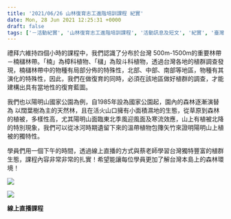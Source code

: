 ```yaml
---
title: '2021/06/26 山林復育志工進階培訓課程 紀實'
date: Mon, 28 Jun 2021 12:25:31 +0000
draft: false
tags: ['－活動紀實', '山林復育志工進階培訓課程', '活動訊息及短文', '紀實', '臺灣的植群與植物']
---
```


禮拜六維持四個小時的課程中，我們認識了分布於台灣 500m-1500m的重要林帶－楠櫧林帶。「楠」為樟科植物、「櫧」為殼斗科植物，透過台灣各地的植群調查發現，楠櫧林帶中的物種有局部分佈的特殊性，北部、中部、南部等地區，物種有其演化的特殊性，因此，我們在做復育的同時，必須在該地區做好植群的調查，才能建構出具有當地性的復育藍圖。

我們也以陽明山國家公園為例，自1985年設為國家公園起，園內的森林逐漸演替為 以闊葉樹為主的天然林，且在活火山口擁有小面積濕地的生態，從草原到森林的植被，多樣性高，尤其陽明山面臨東北季風迎風面及寒流效應，山上有植被北降的特別現象，我們可以從冰河時期遺留下來的溫帶植物包籜矢竹來證明陽明山上植被的獨特性。

學員們用一個下午的時間，透過線上直播的方式與蔡老師學習台灣獨特豐富的植群生態，課程內容非常非常的扎實！希望能讓每位學員更加了解台灣本島上的森林環境！

![](https://www.reforestation.tw/wp-content/uploads/2021/06/S__76742731.jpg)

![](https://www.reforestation.tw/wp-content/uploads/2021/06/S__76742733.jpg)

**線上直播課程**